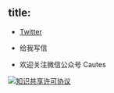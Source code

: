 title: 
---
* [Twitter](https://twitter.com/yanzhiao)

* <a target="_blank" href="http://mail.qq.com/cgi-bin/qm_share?t=qm_mailme&email=juTv7eXO7e-7_uug4Ov6" style="text-decoration:none;">给我写信</a>

* 欢迎关注微信公众号 Cautes

<a href="https://creativecommons.org/licenses/by-nc-nd/4.0/" target="_blank"><img src="https://licensebuttons.net/l/by-nc-nd/3.0/88x31.png" alt="知识共享许可协议"></a><br>
